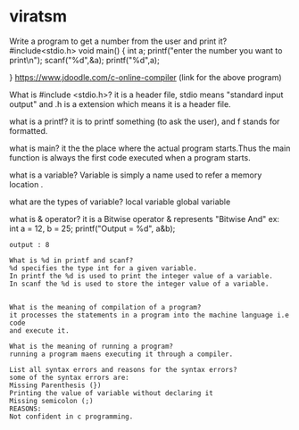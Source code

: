 # viratsm

Write a program to get a number from the user and print it?
#include<stdio.h>
void main()
{
    int a;
    printf("enter the number you want to print\n");
    scanf("%d",&a);
    printf("%d",a);
    
}
https://www.jdoodle.com/c-online-compiler  (link for the above program)


What is #include <stdio.h>?
it is a header file, stdio means "standard input output" and .h is a extension which means it is a header file.

what is a printf?
it is to printf something (to ask the user), and f stands for formatted.

what is main?
it the the place where the actual program starts.Thus the main function is always the first code executed when a program starts.

what is a variable?
Variable is simply a name used to refer a memory location .

what are the types of variable?
local variable
global variable

what is & operator?
it is a Bitwise operator
& represents "Bitwise And"
ex:
   int a = 12, b = 25;
    printf("Output = %d", a&b);
    
    output : 8
    
    What is %d in printf and scanf?
    %d specifies the type int for a given variable.
    In printf the %d is used to print the integer value of a variable.
    In scanf the %d is used to store the integer value of a variable.
    
    
    What is the meaning of compilation of a program?
    it processes the statements in a program into the machine language i.e code 
    and execute it.
    
    What is the meaning of running a program?
    running a program maens executing it through a compiler.
    
    List all syntax errors and reasons for the syntax errors?
    some of the syntax errors are:
    Missing Parenthesis (})
    Printing the value of variable without declaring it
    Missing semicolon (;)
    REASONS:
    Not confident in c programming.
    
    
    
    
    
